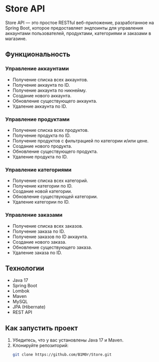 # Store API

Store API — это простое RESTful веб-приложение, разработанное на Spring Boot, которое предоставляет эндпоинты для управления аккаунтами пользователей, продуктами, категориями и заказами в магазине.

## Функциональность

### Управление аккаунтами
- Получение списка всех аккаунтов.
- Получение аккаунта по ID.
- Получение аккаунта по никнейму.
- Создание нового аккаунта.
- Обновление существующего аккаунта.
- Удаление аккаунта по ID.

### Управление продуктами
- Получение списка всех продуктов.
- Получение продукта по ID.
- Получение продуктов с фильтрацией по категории и/или цене.
- Создание нового продукта.
- Обновление существующего продукта.
- Удаление продукта по ID.

### Управление категориями
- Получение списка всех категорий.
- Получение категории по ID.
- Создание новой категории.
- Обновление существующей категории.
- Удаление категории по ID.

### Управление заказами
- Получение списка всех заказов.
- Получение заказа по ID.
- Получение заказов по ID аккаунта.
- Создание нового заказа.
- Обновление существующего заказа.
- Удаление заказа по ID.

## Технологии
- Java 17
- Spring Boot
- Lombok
- Maven
- MySQL
- JPA (Hibernate)
- REST API

## Как запустить проект
1. Убедитесь, что у вас установлены Java 17 и Maven.
2. Клонируйте репозиторий:
   ```bash
   git clone https://github.com/B1M0r/Store.git
